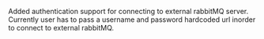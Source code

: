 Added authentication support for connecting to external rabbitMQ server.
Currently user has to pass a username and password hardcoded url inorder to connect to external rabbitMQ.
